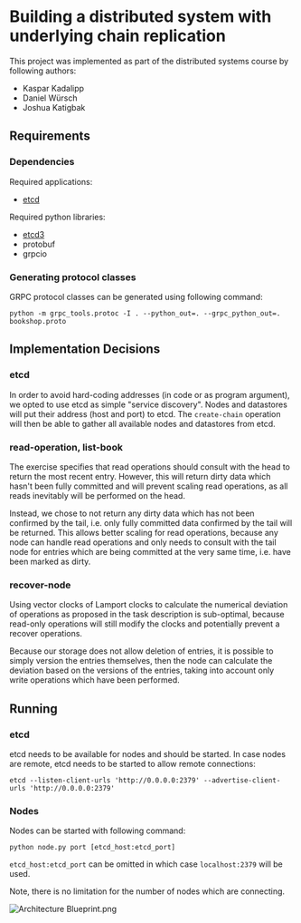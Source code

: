 # Building a distributed system with underlying chain replication

This project was implemented as part of the distributed systems course by following authors:
- Kaspar Kadalipp
- Daniel Würsch
- Joshua Katigbak

## Requirements

### Dependencies

Required applications:
* [etcd](https://etcd.io/)

Required python libraries:
* [etcd3](https://pypi.org/project/etcd3/)
* protobuf
* grpcio


### Generating protocol classes

GRPC protocol classes can be generated using following command:

```
python -m grpc_tools.protoc -I . --python_out=. --grpc_python_out=. bookshop.proto
```

## Implementation Decisions

### etcd

In order to avoid hard-coding addresses (in code or as program argument), we opted to use etcd as simple "service discovery". Nodes and datastores will put their address (host and port) to etcd. The `create-chain` operation will then be able to gather all available nodes and datastores from etcd.

### read-operation, list-book

The exercise specifies that read operations should consult with the head to return the most recent entry. However, this will return dirty data which hasn't been fully committed and will prevent scaling read operations, as all reads inevitably will be performed on the head.

Instead, we chose to not return any dirty data which has not been confirmed by the tail, i.e. only fully committed data confirmed by the tail will be returned. This allows better scaling for read operations, because any node can handle read operations and only needs to consult with the tail node for entries which are being committed at the very same time, i.e. have been marked as dirty.

### recover-node
Using vector clocks of Lamport clocks to calculate the numerical deviation of operations as proposed in the task description is sub-optimal, because read-only operations will still modify the clocks and potentially prevent a recover operations.

Because our storage does not allow deletion of entries, it is possible to simply version the entries themselves, then the node can calculate the deviation based on the versions of the entries, taking into account only write operations which have been performed.

## Running

### etcd

etcd needs to be available for nodes and should be started. In case nodes are remote, etcd needs to be started to allow remote connections:

```
etcd --listen-client-urls 'http://0.0.0.0:2379' --advertise-client-urls 'http://0.0.0.0:2379'
```

### Nodes

Nodes can be started with following command:

```
python node.py port [etcd_host:etcd_port]
```

`etcd_host:etcd_port` can be omitted in which case `localhost:2379` will be used.

Note, there is no limitation for the number of nodes which are connecting.


![Architecture Blueprint.png](https://imgur.com/a/MelxP0n)
